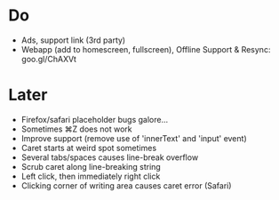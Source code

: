 # Do
- Ads, support link (3rd party)
- Webapp (add to homescreen, fullscreen), Offline Support & Resync: goo.gl/ChAXVt

# Later
- Firefox/safari placeholder bugs galore...
- Sometimes ⌘Z does not work
- Improve support (remove use of 'innerText' and 'input' event)
- Caret starts at weird spot sometimes
- Several tabs/spaces causes line-break overflow
- Scrub caret along line-breaking string
- Left click, then immediately right click
- Clicking corner of writing area causes caret error (Safari)
